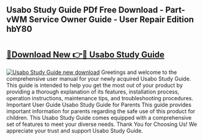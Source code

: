 ## Usabo Study Guide PDf Free Download - Part-vWM Service Owner Guide - User Repair Edition hbY80

# <h2><a href="http://bc80251.oget.top/?id=Usabo+Study+Guide">🔗Download New 👉🔴 Usabo Study Guide</a></h2>

[![Usabo Study Guide new download](https://i.imgur.com/5g1atiW.png)](http://bc80251.oget.top/?id=Usabo+Study+Guide)
Greetings and welcome to the comprehensive user manual for your newly acquired Usabo Study Guide. This guide is intended to help you get the most out of your product by providing a thorough explanation of its features, installation process, operation instructions, maintenance tips, and troubleshooting procedures. Important User Guide Usabo Study Guide for Parents This guide provides important information for parents regarding the safe use of this product for children. This Usabo Study Guide comes equipped with a comprehensive set of features to meet your diverse needs. Thank You for Choosing Us! We appreciate your trust and support Usabo Study Guide.
